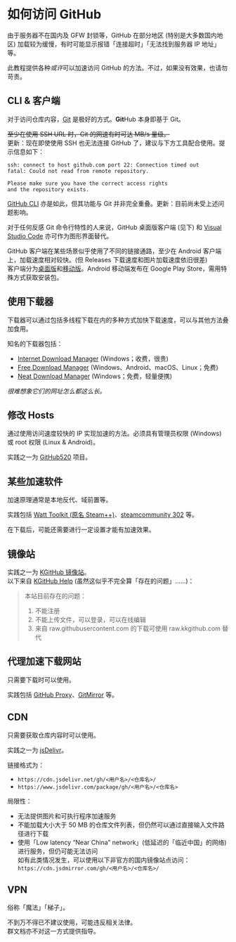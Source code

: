 # 如何访问 GitHub

由于服务器不在国内及 GFW 封锁等，GitHub 在部分地区 (特别是大多数国内地区) 加载较为缓慢，有时可能显示报错「连接超时」「无法找到服务器 IP 地址」等。

此教程提供各种*或许*可以加速访问 GitHub 的方法。不过，如果没有效果，也请勿苛责。

## CLI & 客户端

对于访问仓库内容，[Git](https://git-scm.com/downloads) 是极好的方式。**Git**Hub 本身即基于 Git。

~~至少在使用 SSH URL 时，Git 的网速有时可达 MB/s 量级。~~  
更新：现在即使使用 SSH 也无法连接 GitHub 了，建议与下方工具配合使用。提示信息如下：

```plaintext
ssh: connect to host github.com port 22: Connection timed out
fatal: Could not read from remote repository.

Please make sure you have the correct access rights
and the repository exists.
```

[GitHub CLI](https://cli.github.com/) 亦是如此，但其功能与 Git 并非完全重叠。更新：目前尚未受上述问题影响。

对于任何反感 Git 命令行特性的人来说，GitHub 桌面版客户端 (见下) 和 [Visual Studio Code](https://code.visualstudio.com/) 亦可作为图形界面替代。

GitHub 客户端在某些场景似乎使用了不同的链接通路，至少在 Android 客户端上，加载速度相对较快。(但 Releases 下载速度和图片加载速度依旧很差)  
客户端分为[桌面版](https://github.com/apps/desktop)和[移动版](https://github.com/mobile)。Android 移动端发布在 Google Play Store，需用特殊方式获取安装包。

## 使用下载器

下载器可以通过包括多线程下载在内的多种方式加快下载速度，可以与其他方法叠加食用。

知名的下载器包括：

- [Internet Download Manager](https://www.internetdownloadmanager.com/) (Windows；收费，很贵)
- [Free Download Manager](https://www.freedownloadmanager.org/) (Windows、Android、macOS、Linux；免费)
- [Neat Download Manager](https://neatdownloadmanager.com/) (Windows；免费，轻量便携)

*很难想象它们的网址怎么都这么长。*

## 修改 Hosts

通过使用访问速度较快的 IP 实现加速的方法。必须具有管理员权限 (Windows) 或 root 权限 (Linux & Android)。

实践之一为 [GitHub520](https://github.com/521xueweihan/github520) 项目。

## 某些加速软件

加速原理通常是本地反代、域前置等。

实践包括 [Watt Toolkit (原名 Steam++)](https://steampp.net/)、[steamcommunity 302](https://www.dogfight360.com/blog/686/) 等。

在下载后，可能还需要进行一定设置才能有加速效果。

## 镜像站

实践之一为 [KGitHub 镜像站](https://kkgithub.com/)。  
以下来自 [KGitHub Help](https://help.kkgithub.com/questions/) (虽然这似乎不完全算「存在的问题」……)：

> 本站目前存在的问题：
>
> 1. 不能注册
> 2. 不能上传文件，可以登录，可以在线编辑
> 3. 来自 raw.githubusercontent.com 的下载可使用 raw.kkgithub.com 替代

## 代理加速下载网站

只需要下载时可以使用。

实践包括 [GitHub Proxy](https://ghproxy.link/)、[GitMirror](https://gitmirror.com) 等。

## CDN

只需要获取仓库内容时可以使用。

实践之一为 [jsDelivr](https://www.jsdelivr.com/)。

链接格式为：

- `https://cdn.jsdelivr.net/gh/<用户名>/<仓库名>/`
- `https://www.jsdelivr.com/package/gh/<用户名>/<仓库名>`

局限性：

- 无法提供图片和可执行程序加速服务
- 不能加载大小大于 50 MB 的仓库文件列表，但仍然可以通过直接输入文件路径进行下载
- 使用「Low latency “Near China” network」(低延迟的「临近中国」的网络) 进行服务，但仍可能无法访问  
  如有此类情况发生，可以使用以下非官方的国内镜像站点访问：  
  `https://cdn.jsdmirror.com/gh/<用户名>/<仓库名>/`

## VPN

俗称「魔法」「梯子」。

不到万不得已不建议使用，可能违反相关法律。  
群文档亦不对这一方式提供指导。
